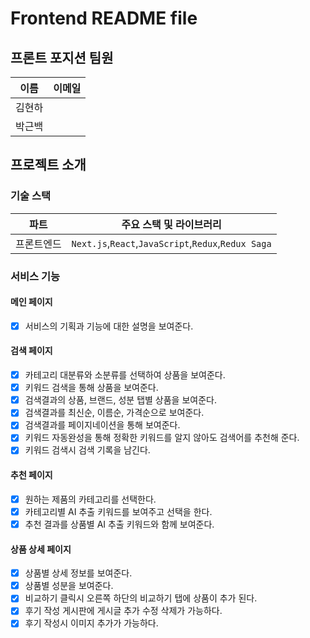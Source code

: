 # Frontend README file

## 프론트 포지션 팀원

|  이름  | 이메일 |
| :----: | :----: |
| 김현하 |        |
| 박근백 |        |

## 프로젝트 소개

### 기술 스택

| 파트       | 주요 스택 및 라이브러리                             |
| ---------- | --------------------------------------------------- |
| 프론트엔드 | `Next.js`,`React`,`JavaScript`,`Redux`,`Redux Saga` |

### 서비스 기능

#### 메인 페이지

- [x] 서비스의 기획과 기능에 대한 설명을 보여준다.

#### 검색 페이지

- [x] 카테고리 대분류와 소분류를 선택하여 상품을 보여준다.
- [x] 키워드 검색을 통해 상품을 보여준다.
- [x] 검색결과의 상품, 브랜드, 성분 탭별 상품을 보여준다.
- [x] 검색결과를 최신순, 이름순, 가격순으로 보여준다.
- [x] 검색결과를 페이지네이션을 통해 보여준다.
- [x] 키워드 자동완성을 통해 정확한 키워드를 알지 않아도 검색어를 추천해 준다.
- [x] 키워드 검색시 검색 기록을 남긴다.

#### 추천 페이지

- [x] 원하는 제품의 카테고리를 선택한다.
- [x] 카테고리별 AI 추출 키워드를 보여주고 선택을 한다.
- [x] 추천 결과를 상품별 AI 추출 키워드와 함께 보여준다.

#### 상품 상세 페이지

- [x] 상품별 상세 정보를 보여준다.
- [x] 상품별 성분을 보여준다.
- [x] 비교하기 클릭시 오른쪽 하단의 비교하기 탭에 상품이 추가 된다.
- [x] 후기 작성 게시판에 게시글 추가 수정 삭제가 가능하다.
- [x] 후기 작성시 이미지 추가가 가능하다.
